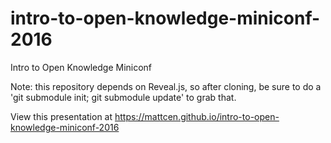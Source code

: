 intro-to-open-knowledge-miniconf-2016
====================================

Intro to Open Knowledge Miniconf

Note: this repository depends on Reveal.js, so after
cloning, be sure to do a 'git submodule init; git submodule update'
to grab that.

View this presentation at https://mattcen.github.io/intro-to-open-knowledge-miniconf-2016
